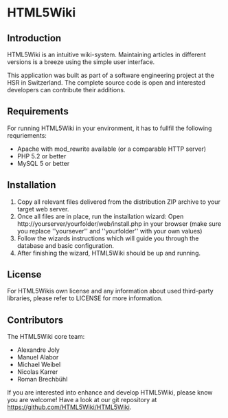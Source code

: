 HTML5Wiki
=========

Introduction
------------
HTML5Wiki is an intuitive wiki-system. Maintaining articles in different versions is a breeze using the simple user interface.

This application was built as part of a software engineering project at the HSR in Switzerland. The complete source code is open and interested developers can contribute their additions.


Requirements
------------
For running HTML5Wiki in your environment, it has to fullfil the following requriements:

- Apache with mod_rewrite available (or a comparable HTTP server)
- PHP 5.2 or better
- MySQL 5 or better

Installation
------------
1. Copy all relevant files delivered from the distribution ZIP archive to your target web server.
2. Once all files are in place, run the installation wizard: Open http://yourserver/yourfolder/web/install.php in your browser (make sure you replace ''yoursever'' and ''yourfolder'' with your own values)
3. Follow the wizards instructions which will guide you through the database and basic configuration.
4. After finishing the wizard, HTML5Wiki should be up and running.

License
-------
For HTML5Wikis own license and any information about used third-party libraries, please refer to LICENSE for more information.


Contributors
------------
The HTML5Wiki core team:

- Alexandre Joly
- Manuel Alabor
- Michael Weibel
- Nicolas Karrer
- Roman Brechbühl

If you are interested into enhance and develop HTML5Wiki, please know you are welcome! Have a look at our git repository at https://github.com/HTML5Wiki/HTML5Wiki.
